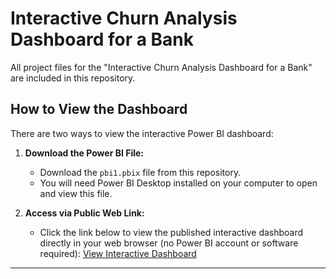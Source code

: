 # Interactive Churn Analysis Dashboard for a Bank

All project files for the "Interactive Churn Analysis Dashboard for a Bank" are included in this repository.

## How to View the Dashboard

There are two ways to view the interactive Power BI dashboard:

1.  **Download the Power BI File:**
    * Download the `pbi1.pbix` file from this repository.
    * You will need Power BI Desktop installed on your computer to open and view this file.

2.  **Access via Public Web Link:**
    * Click the link below to view the published interactive dashboard directly in your web browser (no Power BI account or software required):
        [View Interactive Dashboard](https://app.powerbi.com/view?r=eyJrIjoiMjY0Y2Q3YTktOTRhMi00OGRmLWEyODctMTc3NjE4MjM0ODNjIiwidCI6ImQ0MWZkYWIxLTdlMTUtNGNmZC1iNWZhLTcyMDBlNTRkZWI2YiJ9&pageName=74b3784ea811e1360ad7)

---
